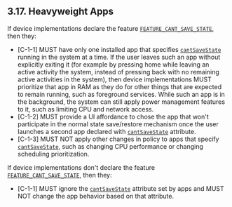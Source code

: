 ## 3.17\. Heavyweight Apps

If device implementations declare the feature [`FEATURE_CANT_SAVE_STATE`](
https://developer.android.com/reference/android/content/pm/PackageManager.html#FEATURE_CANT_SAVE_STATE),
then they:

*    [C-1-1] MUST have only one installed app that specifies
     [`cantSaveState`](https://developer.android.com/reference/android/R.attr#cantSaveState)
     running in the system at a time. If the user
     leaves such an app without explicitly exiting it (for example by pressing
     home while leaving an active activity the system, instead of pressing back
     with no remaining active activities in the system), then
     device implementations MUST prioritize that app in RAM as they do for other
     things that are expected to remain running, such as foreground services.
     While such an app is in the background, the system can still apply power
     management features to it, such as limiting CPU and network access.
*    [C-1-2] MUST provide a UI affordance to chose the app that won't
     participate in the normal state save/restore mechanism once the user
     launches a second app declared with [`cantSaveState`](https://developer.android.com/reference/android/R.attr#cantSaveState)
     attribute.
*    [C-1-3] MUST NOT apply other changes in policy to apps that specify
     [`cantSaveState`](https://developer.android.com/reference/android/R.attr#cantSaveState),
     such as changing CPU performance or changing scheduling prioritization.

If device implementations don't declare the feature [`FEATURE_CANT_SAVE_STATE`](
https://developer.android.com/reference/android/content/pm/PackageManager.html#FEATURE_CANT_SAVE_STATE),
then they:

*    [C-1-1] MUST ignore the [`cantSaveState`](https://developer.android.com/reference/android/R.attr#cantSaveState)
     attribute set by apps and MUST NOT change the app behavior based on that
     attribute.